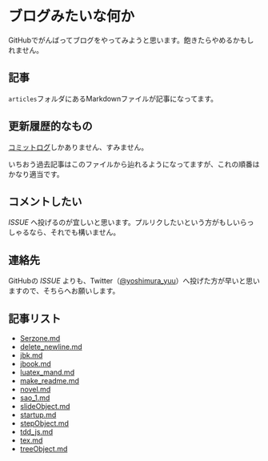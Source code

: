 # ブログみたいな何か


GitHubでがんばってブログをやってみようと思います。飽きたらやめるかもしれません。

## 記事


`articles`フォルダにあるMarkdownファイルが記事になってます。

## 更新履歴的なもの


[コミットログ](https://github.com/yoshimuraYuu/myBlog/commits/master/articles)しかありません、すみません。

いちおう過去記事はこのファイルから辿れるようになってますが、これの順番はかなり適当です。

## コメントしたい


_ISSUE_ へ投げるのが宜しいと思います。プルリクしたいという方がもしいらっしゃるなら、それでも構いません。

## 連絡先


GitHubの _ISSUE_ よりも、Twitter（[@yoshimura_yuu](https://twitter.com/yoshimura_yuu)）へ投げた方が早いと思いますので、そちらへお願いします。

## 記事リスト
* [Serzone.md](https://github.com/yoshimuraYuu/myBlog/blob/master/articles/Serzone.md)
* [delete_newline.md](https://github.com/yoshimuraYuu/myBlog/blob/master/articles/delete_newline.md)
* [jbk.md](https://github.com/yoshimuraYuu/myBlog/blob/master/articles/jbk.md)
* [jbook.md](https://github.com/yoshimuraYuu/myBlog/blob/master/articles/jbook.md)
* [luatex_mand.md](https://github.com/yoshimuraYuu/myBlog/blob/master/articles/luatex_mand.md)
* [make_readme.md](https://github.com/yoshimuraYuu/myBlog/blob/master/articles/make_readme.md)
* [novel.md](https://github.com/yoshimuraYuu/myBlog/blob/master/articles/novel.md)
* [sao_1.md](https://github.com/yoshimuraYuu/myBlog/blob/master/articles/sao_1.md)
* [slideObject.md](https://github.com/yoshimuraYuu/myBlog/blob/master/articles/slideObject.md)
* [startup.md](https://github.com/yoshimuraYuu/myBlog/blob/master/articles/startup.md)
* [stepObject.md](https://github.com/yoshimuraYuu/myBlog/blob/master/articles/stepObject.md)
* [tdd_js.md](https://github.com/yoshimuraYuu/myBlog/blob/master/articles/tdd_js.md)
* [tex.md](https://github.com/yoshimuraYuu/myBlog/blob/master/articles/tex.md)
* [treeObject.md](https://github.com/yoshimuraYuu/myBlog/blob/master/articles/treeObject.md)

